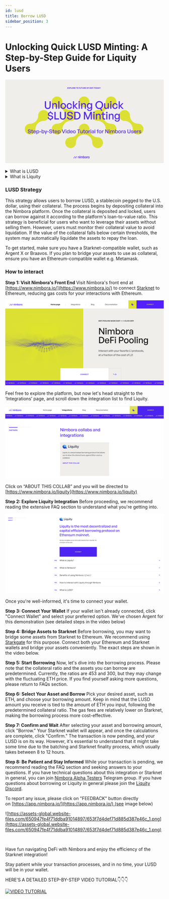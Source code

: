 ```yaml
---
id: lusd
title: Borrow LUSD
sidebar_position: 3
---
```


# **Unlocking Quick LUSD Minting: A Step-by-Step Guide for Liquity Users**

![Group 145.png](/content/strategy_lusd/Group_145.png)

<details>
  <summary>What is LUSD</summary>

  [LUSD Docs](https://docs.liquity.org/faq/general#what-are-lusd-and-lqty)

  - LUSD, a stablecoin pegged to the USD, serves as the payment medium for loans in the Liquity protocol, offering redemption against collateral at face value.

  - For details on its stability mechanism, further information is available.

</details>

<details>
  <summary>What is Liquity</summary>

  [Liquity Docs](https://docs.liquity.org/)

  - Liquity offers decentralized, interest-free loans in LUSD against Ether collateral, requiring a minimum 110% collateral ratio.

  - Loan security is enhanced by a Stability Pool with LUSD and collective backing from borrowers as ultimate guarantors.

  - The protocol is non-custodial, immutable, and operates without governance.

</details>

### LUSD Strategy

This strategy allows users to borrow LUSD, a stablecoin pegged to the U.S. dollar, using their collateral. The process begins by depositing collateral into the Nimbora platform. Once the collateral is deposited and locked, users can borrow against it according to the platform's loan-to-value ratio. This strategy is beneficial for users who want to leverage their assets without selling them. However, users must monitor their collateral value to avoid liquidation. If the value of the collateral falls below certain thresholds, the system may automatically liquidate the assets to repay the loan.

To get started, make sure you have a Starknet-compatible wallet, such as Argent X or Braavos. If you plan to bridge your assets to use as collateral, ensure you have an Ethereum-compatible wallet e.g. Metamask.

### How to interact

**Step 1: Visit Nimbora's Front End**
Visit Nimbora's front end at [https://www.nimbora.io/](https://www.nimbora.io/)  to connect [Starknet](/docs/concepts/overview#starknet) to Ethereum, reducing gas costs for your interactions with Ethereum. 

![Cookies.png](/content/strategy_lusd/Cookies.png)

Feel free to explore the platform, but now let's head straight to the ‘Integrations’ page, and scroll down the integration list to find Liquity.

![Screenshot 2023-11-02 at 11.02.24.png](/content/strategy_lusd/Screenshot_2023-11-02_at_11.02.24.png)

Click on “ABOUT THIS COLLAB” and you will be directed to [https://www.nimbora.io/liquity](https://www.nimbora.io/liquity)

**Step 2: Explore Liquity Integration**
Before proceeding, we recommend reading the extensive FAQ section to understand what you're getting into. 

![Screenshot 2023-11-02 at 11.05.56.png](/content/strategy_lusd/Screenshot_2023-11-02_at_11.05.56.png)

Once you're well-informed, it's time to connect your wallet.

**Step 3: Connect Your Wallet**
If your wallet isn't already connected, click "Connect Wallet" and select your preferred option. We've chosen Argent for this demonstration (see detailed steps in the video below)

**Step 4: Bridge Assets to Starknet**
Before borrowing, you may want to bridge some assets from Starknet to Ethereum. We recommend using [Starkgate](https://starkgate.starknet.io/) for this purpose. Connect both your Ethereum and Starknet wallets and bridge your assets conveniently. The exact steps are shown in the video below.

**Step 5: Start Borrowing**
Now, let's dive into the borrowing process. Please note that the collateral ratio and the assets you can borrow are predetermined. Currently, the ratios are 453 and 300, but they may change with the fluctuating ETH price. If you find yourself asking more questions, please return to FAQs section.

**Step 6: Select Your Asset and Borrow**
Pick your desired asset, such as ETH, and choose your borrowing amount. Keep in mind that the LUSD amount you receive is tied to the amount of ETH you input, following the predetermined collateral ratio. The gas fees are relatively lower on Starknet, making the borrowing process more cost-effective.

**Step 7: Confirm and Wait**
After selecting your asset and borrowing amount, click "Borrow." Your Starknet wallet will appear, and once the calculations are complete, click "Confirm." The transaction is now pending, and your LUSD is on its way. However, it's essential to understand that it might take some time due to the batching and Starknet finality process, which usually takes between 8 to 12 hours.

**Step 8: Be Patient and Stay Informed**
While your transaction is pending, we recommend reading the FAQ section and seeking answers to your questions. If you have technical questions about this integration or Starknet in general, you can join [Nimbora Alpha Testers](https://t.me/+606MBKpVsdthYTU0) Telegram group. If you have questions about borrowing or Liquity in general please join the [Liquity Discord](https://discord.com/invite/2up5U32).

To report any issue, please click on "FEEDBACK" button directly on [https://app.nimbora.io/](https://app.nimbora.io/) (see image below)

![https://assets-global.website-files.com/650947fe4f71ddba91014897/653f7d4def71d885d387e46c_1.png](https://assets-global.website-files.com/650947fe4f71ddba91014897/653f7d4def71d885d387e46c_1.png)

‍

Have fun navigating DeFi with Nimbora and enjoy the efficiency of the Starknet integration! 

Stay patient while your transaction processes, and in no time, your LUSD will be in your wallet.

HERE’S A DETAILED STEP-BY-STEP VIDEO TUTORIAL👇👇👇

[![VIDEO TUTORIAL](https://img.youtube.com/vi/DluxuqM4XHo&t/0.jpg)](https://www.youtube.com/watch?v=DluxuqM4XHo&t=1s&ab_channel=LiquityProtocol)